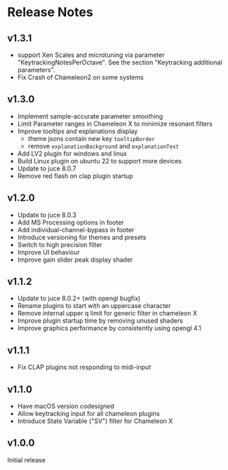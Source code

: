 # Release Notes

## v1.3.1
- support Xen Scales and microtuning via parameter "KeytrackingNotesPerOctave". See the section "Keytracking additional parameters".
- Fix Crash of Chameleon2 on some systems

## v1.3.0
- Implement sample-accurate parameter smoothing
- Limit Parameter ranges in Chameleon X to minimize resonant filters
- Improve tooltips and explanations display
  - theme jsons contain new key `tooltipBorder`
  - remove `explanationBackground` and `explanationText`
- Add LV2 plugin for windows and linux
- Build Linux plugin on ubuntu 22 to support more devices
- Update to juce 8.0.7
- Remove red flash on clap plugin startup

## v1.2.0
- Update to juce 8.0.3
- Add MS Processing options in footer
- Add individual-channel-bypass in footer
- Introduce versioning for themes and presets
- Switch to high precision filter
- Improve UI behaviour
- Improve gain slider peak display shader

## v1.1.2
- Update to juce 8.0.2+ (with opengl bugfix)
- Rename plugins to start with an uppercase character
- Remove internal upper q limit for generic filter in chameleon X
- Improve plugin startup time by removing unused shaders
- Improve graphics performance by consistently using opengl 4.1

## v1.1.1
- Fix CLAP plugins not responding to midi-input

## v1.1.0
- Have macOS version codesigned
- Allow keytracking input for all chameleon plugins
- Introduce State Variable ("SV") filter for Chameleon X


## v1.0.0

Initial release
